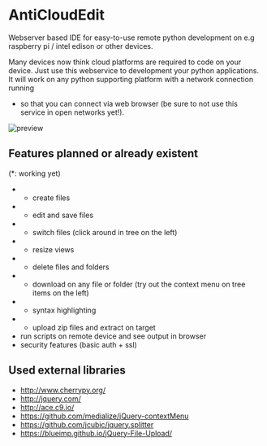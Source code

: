 # AntiCloudEdit
Webserver based IDE for easy-to-use remote python development on e.g raspberry pi / intel edison or other devices.

Many devices now think cloud platforms are required to code on your device.
Just use this webservice to development your python applications.
It will work on any python supporting platform with a network connection running
- so that you can connect via web browser (be sure to not use this service in open networks yet!).

![preview](http://www.icetruck.de/0/pics/anticloudedit.png)

## Features planned or already existent
(*: working yet)
- * create files
- * edit and save files
- * switch files (click around in tree on the left)
- * resize views
- * delete files and folders
- * download on any file or folder (try out the context menu on tree items on the left)
- * syntax highlighting
- * upload zip files and extract on target
- run scripts on remote device and see output in browser
- security features (basic auth + ssl)

## Used external libraries
- http://www.cherrypy.org/
- http://jquery.com/
- http://ace.c9.io/
- https://github.com/medialize/jQuery-contextMenu
- https://github.com/jcubic/jquery.splitter
- https://blueimp.github.io/jQuery-File-Upload/

